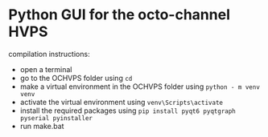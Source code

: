 # Python GUI for the octo-channel HVPS

compilation instructions:
- open a terminal
- go to the OCHVPS folder using `cd`
- make a virtual environment in the OCHVPS folder using `python - m venv venv`
- activate the virtual environment using `venv\Scripts\activate`
- install the required packages using `pip install pyqt6 pyqtgraph pyserial pyinstaller`
- run make.bat
